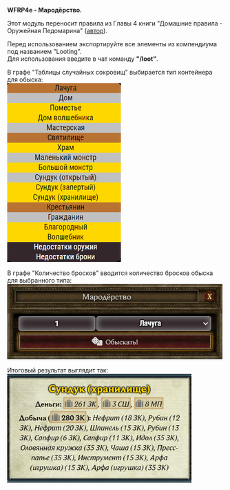 <b>WFRP4e - Мародёрство.</b>

Этот модуль переносит правила из Главы 4 книги "Домашние правила - Оружейная Педомарина" ([автор](https://vk.com/wfrp_ru)).

Перед использованием экспортируйте все элементы из компендиума под названием "Looting".  
Для использования введите в чат команду <b>"/loot"</b>.

В графе "Таблицы случайных сокровищ" выбирается тип контейнера для обыска:  
![Таблицы случайных сокровищ](https://raw.githubusercontent.com/nPocToI4eJI/wfrp4e-looting/refs/heads/main/example/2.png)

В графе "Количество бросков" вводится количество бросков обыска для выбранного типа:  
![Окно броска](https://raw.githubusercontent.com/nPocToI4eJI/wfrp4e-looting/refs/heads/main/example/1.png)

Итоговый результат выглядит так:  
![Сообщение в чате](https://raw.githubusercontent.com/nPocToI4eJI/wfrp4e-looting/refs/heads/main/example/3.png)
